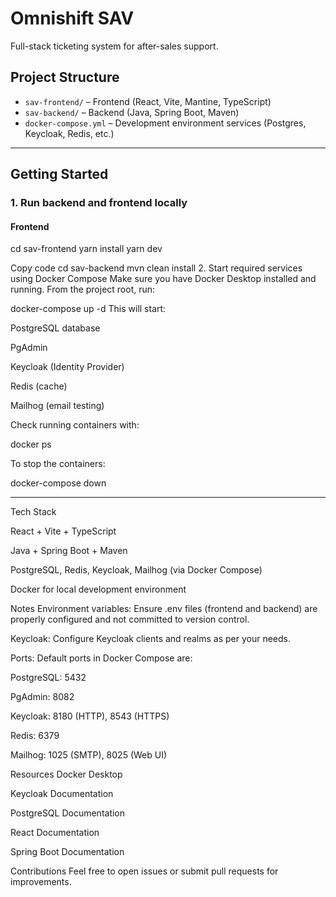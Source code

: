 # Omnishift SAV

Full-stack ticketing system for after-sales support.

##  Project Structure

- `sav-frontend/` – Frontend (React, Vite, Mantine, TypeScript)  
- `sav-backend/` – Backend (Java, Spring Boot, Maven)  
- `docker-compose.yml` – Development environment services (Postgres, Keycloak, Redis, etc.)

--------------------------------------------------------------------------------------------------

##  Getting Started

### 1. Run backend and frontend locally

#### Frontend


cd sav-frontend
yarn install
yarn dev

Copy code
cd sav-backend
mvn clean install
2. Start required services using Docker Compose
Make sure you have Docker Desktop installed and running.
From the project root, run:


docker-compose up -d
This will start:

PostgreSQL database

PgAdmin

Keycloak (Identity Provider)

Redis (cache)

Mailhog (email testing)

Check running containers with:

docker ps

To stop the containers:


docker-compose down

---------------------------------------------------------------------------------------------------------------------
Tech Stack

React + Vite + TypeScript

Java + Spring Boot + Maven

PostgreSQL, Redis, Keycloak, Mailhog (via Docker Compose)

Docker for local development environment

 Notes
Environment variables: Ensure .env files (frontend and backend) are properly configured and not committed to version control.

Keycloak: Configure Keycloak clients and realms as per your needs.

Ports: Default ports in Docker Compose are:

PostgreSQL: 5432

PgAdmin: 8082

Keycloak: 8180 (HTTP), 8543 (HTTPS)

Redis: 6379

Mailhog: 1025 (SMTP), 8025 (Web UI)

 Resources
Docker Desktop

Keycloak Documentation

PostgreSQL Documentation

React Documentation

Spring Boot Documentation

 Contributions
Feel free to open issues or submit pull requests for improvements.